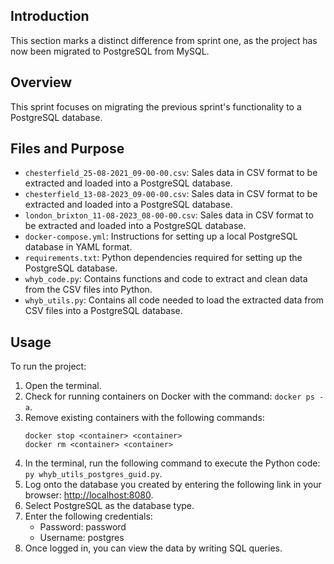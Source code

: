 ## Introduction

This section marks a distinct difference from sprint one, as the project has now been migrated to PostgreSQL from MySQL.

## Overview

This sprint focuses on migrating the previous sprint's functionality to a PostgreSQL database.

## Files and Purpose

- `chesterfield_25-08-2021_09-00-00.csv`: Sales data in CSV format to be extracted and loaded into a PostgreSQL database.
- `chesterfield_13-08-2023_09-00-00.csv`: Sales data in CSV format to be extracted and loaded into a PostgreSQL database.
- `london_brixton_11-08-2023_08-00-00.csv`: Sales data in CSV format to be extracted and loaded into a PostgreSQL database.
- `docker-compose.yml`: Instructions for setting up a local PostgreSQL database in YAML format.
- `requirements.txt`: Python dependencies required for setting up the PostgreSQL database.
- `whyb_code.py`: Contains functions and code to extract and clean data from the CSV files into Python.
- `whyb_utils.py`: Contains all code needed to load the extracted data from CSV files into a PostgreSQL database.

## Usage

To run the project:
1. Open the terminal.
2. Check for running containers on Docker with the command: `docker ps -a`.
3. Remove existing containers with the following commands:
    ```
    docker stop <container> <container>
    docker rm <container> <container>
    ```
4. In the terminal, run the following command to execute the Python code: `py whyb_utils_postgres_guid.py`.
5. Log onto the database you created by entering the following link in your browser: [http://localhost:8080](http://localhost:8080).
6. Select PostgreSQL as the database type.
7. Enter the following credentials:
    - Password: password
    - Username: postgres
8. Once logged in, you can view the data by writing SQL queries.
